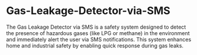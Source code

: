 # Gas-Leakage-Detector-via-SMS
The Gas Leakage Detector via SMS is a safety system designed to detect the presence of hazardous gases (like LPG or methane) in the environment and immediately alert the user via SMS notifications. This system enhances home and industrial safety by enabling quick response during gas leaks.
